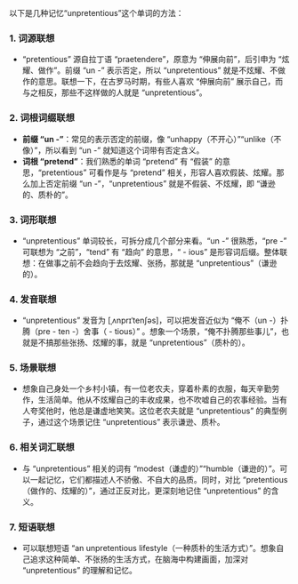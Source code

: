 以下是几种记忆“unpretentious”这个单词的方法：

### 1. 词源联想
 - “pretentious” 源自拉丁语 “praetendere”，原意为 “伸展向前”，后引申为 “炫耀、做作”。前缀 “un -” 表示否定，所以 “unpretentious” 就是不炫耀、不做作的意思。联想一下，在古罗马时期，有些人喜欢 “伸展向前” 展示自己，而与之相反，那些不这样做的人就是 “unpretentious”。

### 2. 词根词缀联想
 - **前缀 “un -”**：常见的表示否定的前缀，像 “unhappy（不开心）”“unlike（不像）”，所以看到 “un -” 就知道这个词带有否定含义。
 - **词根 “pretend”**：我们熟悉的单词 “pretend” 有 “假装” 的意思，“pretentious” 可看作是与 “pretend” 相关，形容人喜欢假装、炫耀。那么加上否定前缀 “un -”，“unpretentious” 就是不假装、不炫耀，即 “谦逊的、质朴的”。

### 3. 词形联想
 - “unpretentious” 单词较长，可拆分成几个部分来看。“un -” 很熟悉，“pre -” 可联想为 “之前”，“tend” 有 “趋向” 的意思，“ - ious” 是形容词后缀。整体联想：在做事之前不会趋向于去炫耀、张扬，那就是 “unpretentious”（谦逊的）。

### 4. 发音联想
 - “unpretentious” 发音为 [ˌʌnprɪˈtenʃəs]，可以把发音近似为 “俺不（un -）扑腾（pre - ten -）舍事（ - tious）” 。想象一个场景，“俺不扑腾那些事儿”，也就是不搞那些张扬、炫耀的事，就是 “unpretentious”（质朴的）。

### 5. 场景联想
 - 想象自己身处一个乡村小镇，有一位老农夫，穿着朴素的衣服，每天辛勤劳作，生活简单。他从不炫耀自己的丰收成果，也不吹嘘自己的农事经验。当有人夸奖他时，他总是谦虚地笑笑。这位老农夫就是 “unpretentious” 的典型例子，通过这个场景记住 “unpretentious” 表示谦逊、质朴。

### 6. 相关词汇联想
 - 与 “unpretentious” 相关的词有 “modest（谦虚的）”“humble（谦逊的）”。可以一起记忆，它们都描述人不骄傲、不自大的品质。同时，对比 “pretentious（做作的、炫耀的）”，通过正反对比，更深刻地记住 “unpretentious” 的含义。

### 7. 短语联想
 - 可以联想短语 “an unpretentious lifestyle（一种质朴的生活方式）”。想象自己追求这种简单、不张扬的生活方式，在脑海中构建画面，加深对 “unpretentious” 的理解和记忆。 